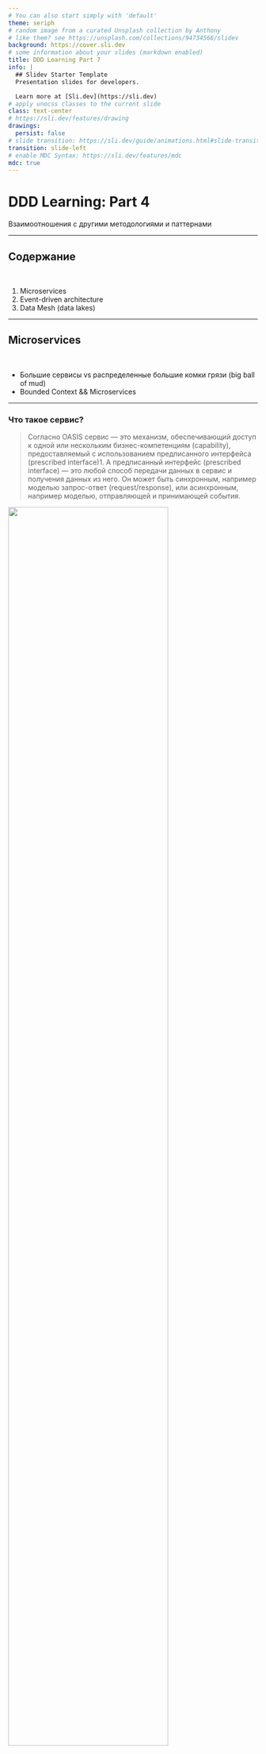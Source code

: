 ```yaml
---
# You can also start simply with 'default'
theme: seriph
# random image from a curated Unsplash collection by Anthony
# like them? see https://unsplash.com/collections/94734566/slidev
background: https://cover.sli.dev
# some information about your slides (markdown enabled)
title: DDD Learning Part 7
info: |
  ## Slidev Starter Template
  Presentation slides for developers.

  Learn more at [Sli.dev](https://sli.dev)
# apply unocss classes to the current slide
class: text-center
# https://sli.dev/features/drawing
drawings:
  persist: false
# slide transition: https://sli.dev/guide/animations.html#slide-transitions
transition: slide-left
# enable MDC Syntax: https://sli.dev/features/mdc
mdc: true
---
```


# DDD Learning: Part 4

Взаимоотношения с другими методологиями и паттернами

---

## Содержание

<br/>

1. Microservices
2. Event-driven architecture
3. Data Mesh (data lakes)

---

## Microservices

<br/>

- Большие сервисы vs распределенные большие комки грязи (big ball of mud) 
- Bounded Context && Microservices

---

### Что такое сервис?

> Согласно OASIS сервис — это механизм, обеспечивающий доступ к одной или нескольким бизнес-компетенциям (capability), 
> предоставляемый с использованием предписанного интерфейса (prescribed interface)1. А предписанный интерфейс 
> (prescribed interface) — это любой способ передачи данных в сервис и получения данных из него. Он может быть синхронным, 
> например моделью запрос-ответ (request/response), или асинхронным, например моделью, отправляющей и принимающей события.

<img src="./images/service.png" style="width: 80%; margin: 0 auto;">

---

### Что такое микросервис?

<br/>

> Поскольку сервис определяется своим публичным интерфейсом, микросервис — это сервис с публичным микроинтерфейсом (входной микродверью).


<br/>

**Наличие публичного микроинтерфейса:**

Упрощает понимание функции отдельного сервиса
интеграции с другими компонентами системы


<br/>

**Сокращение функциональности сервиса:**
ограничивает круг причин для его изменений
делает сервис более автономным для разработки, управления и масштабирования

---

### Serverless: Метод как Сервис (Method as a Service)

<img src="./images/services2.png" style="width: 80%; margin: 0 auto;">

> Поскольку это микросервисы с правильным поведением, каждый из них инкапсулирует свою базу данных. 
> Ни одному сервису не разрешен прямой доступ к базе данных другого сервиса, он возможен только через его публичный интерфейс

---

### Serverless: Метод как Сервис (Method as a Service)

> Сервисы должны работать вместе и синхронизировать изменения, вносимые каждым сервисом. То есть возникает необходимость 
> расширения интерфейсов сервисов, позволяющего учесть возникшие проблемы интеграции.

<img src="./images/services3.png" style="width: 40%; margin: 0 auto;">

---

### Цель проектирования

<br/>

Следование упрощенной эвристике декомпозиции, согласно которой каждым сервисом предоставляется только один метод, оказалось неоптимальным по многим причинам.

+ возникла необходимость расширения их публичных интерфейсов
+ каждый сервис оказался намного проще исходного, но в совокупности получающаяся система стала на несколько порядков сложнее.

<br/>

> Цель микросервисной архитектуры заключается в создании гибкой системы. Сосредоточение усилий проектирования на одном компоненте при игнорировании порядка его взаимодействия со всей остальной частью системы противоречит самому определению системы:
> - Набор взаимосвязанных элементов или устройств, работающих вместе.
> - Набор компьютерного оборудования и программ, используемых вместе для достижения определенной цели.

---

### Сложность системы

> В нашем контексте под локальной сложностью понимается сложность каждого отдельно взятого микросервиса, а под глобальной сложностью — сложность всей системы. Локальная сложность зависит от реализации сервиса, а глобальная сложность определяется взаимодействиями и зависимостями между сервисами.

<img src="./images/balance.png" style="width: 40%; margin: 0 auto;">

глобальную сложность -> монолит  
локальную сложность -> микросервисы-методы

---

### Микросервисы как «глубокие» сервисы (deep services)

> Верхний край прямоугольника является представлением функции модуля или сложности его публичного интерфейса. Чем шире прямоугольник, тем
> шире функциональность, а чем он у же, тем ограниченнее его функция и, следовательно, проще публичный интерфейс. Площадь прямоугольника является представлением логики модуля или реализации его функциональности.

<img src="./images/deep.png" style="width: 40%; margin: 0 auto;">

> Согласно этой модели эффективные модули глубоки: в простом публичном интерфейсе инкапсулируется сложная логика. Неудачные модули слишком мелки: в публичном интерфейсе мелкого модуля инкапсулируется гораздо меньшая сложность, чем в интерфейсе глубокого модуля.

---

### Микросервисы как «глубокие» сервисы (deep services)

<br/>

> Пример мелкого модуля: открытый интерфейс (сигнатура метода) и его логика (методы) абсолютно одинаковы. 
> Такой вот модуль вводит в систему лишние «подвижные детали» (moving parts), и, стало быть, вместо инкапсуляции сложности он добавляет совершенно непреднамеренную сложность (accidental complexity) ко всей системе.


<br/>

```
int AddTwoNumbers(int a, int b) {
    return a + b; 
}
```

---

### Микросервисы как глубокие модули

> понятие глубоких модулей отличается от микросервисов тем, что модулями могут обозначаться как логические, так и физические границы, тогда как микросервисы имеют строго физические границы

<img src="./images/balance2.png" style="width: 35%; margin: 0 auto;">

> По мере декомпозиции монолита на микросервисы стоимость внесения изменений снижается и достигает минимума при достижении уровня порогового значения. Но, если продолжить декомпозицию и выйти за пороговое значение, сервисы будут становиться все мельче и мельче, а их интерфейсы будут разрастаться. И тогда потребности в интеграции поднимут стоимость внесения изменений, а общая архитектура системы превратится в ужасающий распределенный большой ком грязи.

---

## Предметно-ориентированное проектирование и границы микросервисов


<br/>

> Применительно к микросервисам многие из паттернов предметно-ориентированного проектирования, 
> рассмотренные в предыдущих главах, связаны с границами: ограниченный контекст (**bounded context**) 
> является границей модели, поддомен ограничивает бизнес-компетенции (**capabilities**), а агрегаты (**aggregate**) и 
> объектызначения (**value object**) определяют границы транзакций.

---

### Ограниченные контексты

<img src="./images/context.png" style="width: 50%; margin: 0 auto;">

> И микросервисы, и ограниченные контексты определяются физическими границами. 
> Микросервисы как ограниченные контексты разрабатываются одной командой. Как и в ограниченных контекстах, 
> конфликтующие модели не могут быть реализованы в микросервисе, что приводит к усложнению интерфейсов. 
> Микросервисы, конечно же, являются ограниченными контекстами. Но работает ли эта связь наоборот?

Микросервисы (**yes**)-> ограниченные контексты  
Ограниченные контексты (**no**)-> микросервисы

> В одном и том же ограниченном контексте нельзя реализовать никакие конфликтующие модели.

---

### Ограниченные контексты

> Поддомены можно перемещать из одного ограниченного контекста в другой. Пока модели в поддоменах не конфликтуют, все альтернативные варианты декомпозиции (разбиения),
> являются вполне допустимыми ограниченными контекстами.

<img src="./images/context2.png" style="width: 50%; margin: 0 auto;">

> Разные декомпозиции для ограниченных контекстов мотивируются разными требованиями, например разным количественным составом и структурами команд разработчиков, зависимостями жизненного цикла и т. д.

---

### Ограниченные контексты

<br/>

> Безопасной считается область между ограниченными контекстами и микросервисами. В ней находятся допустимые варианты конструкции. Но если система не разбита на надлежащие ограниченные контексты или разбита за порогом микросервисов, то получится соответственно либо большой ком грязи, либо он же, но в распределенном виде.

<img src="./images/balance3.png" style="width: 50%; margin: 0 auto;">

---

### Агрегаты

<br/>


> Граница агрегата — самая узкая из всех возможных границ. Разбивать агрегат на несколько физических сервисов или ограниченных контекстов не только нерационально, но и приводит, к нежелательным последствиям.


<br/>

> Как и ограниченные контексты, границы агрегатов также часто рассматриваются в качестве определяющих границ микросервисов. Агрегат является неделимой единицей бизнес-функции, инкапсулирующей все сложности своих внутренних бизнес-правил, инвариантов и бизнес-логики.

Отдельный сервис следует рассматривать в контексте его взаимодействия с другими компонентами системы:
Осуществляет ли рассматриваемый агрегат обмен данными с другими агрегатами в своем поддомене?
Использует ли он объекты-значения совместно с другими агрегатами?
Насколько высока вероятность, что изменения бизнес-логики агрегата повлияют
  на другие компоненты поддомена и наоборот?

> Чем сильнее связь агрегата с другими сущностями его поддомена, тем в меньшей степени он будет считаться отдельным сервисом.
> В отдельных случаях использование агрегата в качестве сервиса приводит к модульному дизайну.

---

### Поддомены

> Более сбалансированный эвристический подход к разработке микросервисов заключается в подстраивании сервисов под границы поддоменов. 


<br/>

> С позиции предметной области поддомены конкретизируют бизнес-компетенции (capabilities) — т. е. то, чем этот бизнес занимается, — без объяснения того, как эти бизнес-компетенции реализуются. С технической точки зрения поддомены представляют собой наборы согласованных сценариев использования: использование одной и той же модели предметной области, работа с одними и теми же или тесно связанными данными и тесная функциональная взаимосвязь

<img src="./images/domain.png" style="width: 40%; margin: 0 auto;">

> Увязывание микросервисов с поддоменами — безопасный эвристический подход, позволяющий найти оптимальные решения для большинства микросервисов.

---

### Сокращение публичных интерфейсов микросервисов: Сервис с открытым протоколом

> Сервис с открытым протоколом (open-host service) отделяет модель ограниченного контекста предметной области от модели, используемой для интеграции с другими компонентами системы

> Внедрение модели, ориентированной на интеграцию, т. е. внедрение общедоступного языка (published language), снижает глобальную сложность системы.

это позволяет осуществлять дальнейшее развитие сервиса, не затрагивая при этом его потребителей
опубликованный язык выставляет на всеобщее обозрение куда более ограниченную модель

> Наличие более простого публичного интерфейса (функции) в качестве надстройки над той же самой реализацией (логикой) делает сервис «глубже» и способствует созданию более эффективной конструкции микросервиса.

<img src="./images/API.png" style="width: 40%; margin: 0 auto;">

---

### Предохранительный слой (anticorruption layer, ACL)

> Предохранительный слой (anticorruption layer, ACL) работает с точностью до наоборот, что позволяет снизить сложность интеграции сервиса с другими ограниченными контекстами. Традиционно предохранительный слой относится к защищаемому им ограниченному контексту

<br/>

> Cложность ограниченного контекста-потребителя отделена от сложности интеграции, которая помещается в ACL-сервис. Поскольку ограниченный контекст-потребитель сервиса работает с более удобной, ориентированной на интеграцию моделью, его открытый интерфейс сужается — он не отражает той сложности интеграции, которая предоставляется сервисом-поставщиком (producer).

<img src="./images/API2.png" style="width: 50%; margin: 0 auto;">

---

### Вывод

<br/>

> Все микросервисы являются ограниченными контекстами, но не все ограниченные контексты в обязательном порядке являются 
> микросервисами. По сути, микросервис определяет наименьшую допустимую границу сервиса, а ограниченный контекст защищает 
> согласованность охватываемой им модели и представляет самые широкие допустимые границы. Определение границ шире их 
> ограниченных контекстов приведет к появлению большого кома грязи, а если границы будут охватывать пространство меньше 
> микросервисов, то возникнет распределенный большой ком грязи.

---

## Event-driven architecture (Событийно-ориентированная архитектура)

<br/>

> Событийно-ориентированная архитектура часто связана с предметно-ориентированным проектированием. Ведь EDA основана на событиях, которые занимают видное место и в предметно-ориентированном проектировании (DDD), где имеются события предметной области, и в случае необходимости они даже используются в качестве источника данных в системе. Может возникнуть соблазн воспользоваться DDD-событиями в качестве основы для использования событийно-ориентированной архитектуры. Но стоит ли это делать?

<br/>

> События — это не какая-то секретная приправа, которую можно просто добавить в прежнюю систему и сделать ее слабо связанной и распределенной. Как раз-таки наоборот: опрометчивое применение EDA может превратить модульный монолит в распределенный большой ком грязи.

---

### Событийно-ориентированная архитектура

> В простом изложении событийно-ориентированная архитектура представляет собой архитектурный стиль, в котором компоненты системы взаимодействуют друг с другом асинхронно, обмениваясь сообщениями о событиях
> Компоненты могут подписываться на события, возникающие в системе, и соответствующим образом на них реагировать.

<img src="./images/event.png" style="width: 50%; margin: 0 auto;">

> Хотя и событийно-ориентированная архитектура, и «События как источник данных» основаны на событиях, эти два паттерна концептуально различаются. EDA относится к взаимодействию сервисов, а «События как источник данных» происходит внутри сервиса. События, разработанные при применении паттерна «События как источник данных», представляют переходы состояний (агрегатов в модели предметной области, основанной на событиях), реализованные в сервисе. Эти события нацелены на фиксацию нюансов бизнес-области и не предназначены для интеграции сервиса с другими компонентами системы.

---

### События: События, команды и сообщения

**Событие** — это сообщение, но сообщение — не обязательно событие. Существуют два типа сообщений:

- Событие Сообщение, описывающее уже произошедшее изменение.
- Команда Сообщение, предписывающее произвести изменение.

**Событие** — это то, что уже произошло, тогда как команда — это инструкция, предписывающая некое действие.

И события, и команды могут передаваться асинхронно в виде сообщений. 
Но **команда** может быть отклонена: получатель команды может отказаться от ее выполнения, например если команда недействительна или противоречит бизнес-правилам системы. 
А **событие** его получатель отменить не может. В нем описывается то, что уже произошло. Единственное, что можно сделать, чтобы отменить событие, — это выполнить компенсирующее действие — команду, наподобие того, как это делается в паттерне саги.

Поскольку событие описывает что-то, что уже произошло, название события должно быть сформулировано в прошедшем времени: например, **DeliveryScheduled** (доставка запланирована), **ShipmentCompleted** (отгрузка завершена) или **DeliveryConfirmed** (доставка подтверждена).

---

### События: Структура

Событие — это структура данных, которую можно сериализовать и передать с помощью выбранной платформы обмена сообщениями. Типичная схема события включает метаданные события и его полезную нагрузку (payload) — информацию, передаваемую событием:

```json
{
    "type": "delivery-confirmed",
    "event-id": "14101928-4d79-4da6-9486-dbc4837bc612", 
    "correlation-id": "08011958-6066-4815-8dbe-dee6d9e5ebac", 
    "delivery-id": "05011927-a328-4860-a106-737b2929db4e", 
    "timestamp": 1615718833,
    "payload": {
        "confirmed-by": "17bc9223-bdd6-4382-954d-f1410fd286bd",
        "delivery-time": 1615701406 
    }
}
```

---

### События: Уведомление (event notification) 

Это сообщение об изменении в предметной области, на которое будут реагировать другие компоненты.
К ним среди прочего можно отнести PaycheckGenerated (расчетный чек создан) и CampaignPublished (реклама опубликована).

Уведомление не должно быть излишне подробным: цель — уведомить заинтересованные стороны о событии, но уведомление не должно содержать всю информацию, необходимую подписчикам для проявления реакции на событие. Например:

```json
{
    "type": "paycheck-generated",
    "event-id": "537ec7c2-d1a1-2005-8654-96aee1116b72", "delivery-id": "05011927-a328-4860-a106-737b2929db4e", "timestamp": 1615726445,
    "payload": {
        "employee-id": "456123",
        "link": "/paychecks/456123/2021/01"
     }
}
```


---

### События: Уведомление (event notification)


```json
{
    "type": "paycheck-generated",
    "event-id": "537ec7c2-d1a1-2005-8654-96aee1116b72", "delivery-id": "05011927-a328-4860-a106-737b2929db4e", "timestamp": 1615726445,
    "payload": {
        "employee-id": "456123",
        "link": "/paychecks/456123/2021/01"
     }
}
```

<img src="./images/event2.png" style="width: 50%; margin: 0 auto;">

---

### События: Уведомление (event notification) 

Краткие уведомления могут быть предпочтительнее в целом ряде сценариев. Давайте более подробно рассмотрим два из них: безопасность и конкурентность.

**Безопасность.** Принуждение получателя к явному запросу подробной информации препятствует обмену конфиденциальной информацией через инфраструктуру обмена сообщениями и требует дополнительной авторизации подписчиков для доступа к данным.

**Конкурентность**. В силу асинхронной природы событийно-ориентированной интеграции информация, дошедшая до подписчиков, может уже оказаться устаревшей. Во избежание состояния гонки, если характер информации чувствителен к нему, актуальное состояние можно получить, сделав явный запрос.


---

### События: Передача состояния с помощью события (snapshot)

Сообщения передачи состояния с помощью события (Event-carried state transfer, ECST) уведомляют подписчиков об изменениях во внутреннем состоянии поставщика. В отличие от сообщений с уведомлением о событии, ECST-сообщения включают все данные, отражающие изменение состояния.

ECST-сообщения могут поступать в двух формах. Первая форма содержит полный срез состояния (snapshot) измененного объекта:

```json
{
    "type": "customer-updated",
    "event-id": "6b7ce6c6-8587-4e4f-924a-cec028000ce6", 
    "customer-id": "01b18d56-b79a-4873-ac99-3d9f767dbe61", 
    "timestamp": 1615728520,
    "payload": {
        "first-name": "Carolyn", "last-name": "Hayes",
        "phone": "555-1022",
        "status": "follow-up-set", "follow-up-date": "2021/05/08", "birthday": "1982/04/05", "version": 7
    } 
}
```

---

### События: Передача состояния с помощью события (diff)

ECST-сообщение, показанное в предыдущем примере, включает в себя полный снимок обновленного состояния клиента. При работе с большими структурами данных может оказаться целесообразным включать в ECST-сообщение только поля, подвергшиеся фактическим изменениям:

```json
{
    "type": "customer-updated",
    "event-id": "6b7ce6c6-8587-4e4f-924a-cec028000ce6", 
    "customer-id": "01b18d56-b79a-4873-ac99-3d9f767dbe61", 
    "timestamp": 1615728520,
    "payload": {
        "status": "follow-up-set", 
        "follow-up-date": "2021/05/10", 
        "version": 8
    } 
}
```

---

### События: Передача состояния с помощью события

<br/>

> Концептуально использование сообщений с передачей состояний с помощью события представляет собой механизм асинхронной репликации данных. Такой подход повышает отказоустойчивость системы, а это означает, что потребители получают возможность продолжать работу, даже если поставщик недоступен. Он также дает возможность повысить производительность компонентов, нацеленных на обработку данных из нескольких источников. Вместо запросов, посылаемых каждый раз в источники востребованных данных, все эти данные, как показано на рис. 15.4, можно кешировать локально.

<img src="./images/event3.png" style="width: 50%; margin: 0 auto;">

---

### События: События предметной области (domain event)

<br />

> В определенном смысле события предметной области одновременно похожи как на уведомления, так и на ECST-сообщения: в них не только дается описание важного события в бизнес-области, но и содержатся все характеризующие это событие данные. Несмотря на сходство, концепция у всех этих типов сообщений разная.

---

### События предметной области (domain event)

В событиях предметной области, как и в уведомлениях, дается описание изменения, произошедшего в бизнес-области поставщика события. И все же здесь есть два концептуальных различия.

События предметной области включают всю информацию, описывающую событие. Чтобы получить полную картину, потребителю не нужно предпринимать никаких дополнительных действий.
При моделировании в них вкладывается разный смысл. 

Уведомления разработаны с целью упростить интеграцию с другими компонентами. А события предметной области предназначены для моделирования и описания предметной области. События предметной области могут оказаться полезными, даже если в них не заинтересован ни один внешний потребитель. 

Это особенно актуально для систем с событиями как источником данных (Event Sourcing), где события предметной области используются для моделирования всех возможных переходов состояний.

---

### Типы событий: Пример

Рассмотрим следующие три способа представления события вступления в брак:

```json
eventNotification = {
    "type": "marriage-recorded", "person-id": "01b9a761", "payload": {
        "person-id": "126a7b61",
        "details": "/01b9a761/marriage-data" 
    }
};

ecst = {
    "type": "personal-details-changed", "person-id": "01b9a761",
    "payload": {
        "new-last-name": "Williams"
    }
};

domainEvent = {
    "type": "married", "person-id": "01b9a761", "payload": {
        "person-id": "126a7b61",
        "assumed-partner-last-name": true 
    }
};
```

---

### Проектирование событийно-ориентированной интеграции

---

#### Распределенный большой ком грязи

> Ограниченный контекст (bounded context) CRM (системы управления информацией о клиентах) реализован в виде модели предметной области, основанной на событиях (event-sourced domain model).

<img src="./images/service4.png" style="width: 60%; margin: 0 auto;">

---

#### Временнáя связанность (связанность по времени)

<img src="./images/service4.png" style="width: 50%; margin: 0 auto;">

Связанность ограниченных контекстов **AdsOptimization** и **Reporting** носит временнóй характер: она зависит от четкого порядка выполнения программы. 
Компонент **AdsOptimization** должен завершить свою обработку данных до запуска модуля **Reporting**. Если порядок выполнения программы будет обратным, в отчетность попадут противоречивые данные.

---

#### Временнáя связанность (связанность по времени)

Чтобы обеспечить необходимый порядок выполнения, программисты ввели в систему **Reporting** задержку. Эта пятиминутная задержка позволяет компоненту **AdsOptimization** завершить все необходимые вычисления. И все же нетрудно заметить, что все это не гарантирует правильный порядок выполнения:

**AdsOptimization** может быть перегружен и не сможет завершить обработку за пять минут.
Проблема с сетью может привести к задержке доставки входящих сообщений сервису **AdsOptimization**.
Компонент **AdsOptimization** может выйти из строя и прекратить обработку входящих сообщений.

<img src="./images/service4.png" style="width: 38%; margin: 0 auto;">

---

#### Функциональная связанность

<img src="./images/service4.png" style="width: 50%; margin: 0 auto;">

Ограниченные контексты **Marketing** и **AdsOptimization** подписывались на события предметной области **CRM**, из-за чего в них была реализована одна и та же проекция данных о клиентах.

---

#### Связанность на уровне реализации

<img src="./images/service4.png" style="width: 35%; margin: 0 auto;">

> Это уже более сложный тип связанности. Ограниченные контексты **Marketing** и **AdsOptimization** подписаны на все события предметной области, выдаваемые моделью **CRM**, основанной на событиях. Следовательно, изменения, вносимые в реализацию **CRM**, например добавление нового события предметной области 
> или изменение схемы существующего события, должны отражаться в обоих подписанных ограниченных контекстах! 
> 
> Невыполнение этого требования может привести к несогласованности данных. Например, если схема события изменится, логика проецирования, имеющаяся у подписчиков, не сработает. Если же в модель **CRM** добавляется новое событие предметной области, оно потенциально может повлиять на те модели, на которые оно проецируется, и, следовательно, его игнорирование приведет к проецированию несогласованного состояния.

---

### Реорганизация событийно-ориентированной интеграции

Чтобы устранить временнýю связанность контекстов **AdsOptimization** и **Reporting**, компонент **AdsOptimization** может публиковать уведомления о событиях, активизируя тем самым компонент **Reporting** для получения им необходимых данных.

<img src="./images/service5.png" style="width: 50%; margin: 0 auto;">


---

### Творческий подход к событийно-ориентированному проектированию

Правильное сопоставление типов событий с поставленными задачами делает получаемый в результате этого проект на несколько порядков менее связанным, более гибким и отказоустойчивым. 

**Предполагайте худшее**
  - Сеть будет медленной.
  - Серверы выйдут из строя в самый неподходящий момент.
  - События будут поступать не по порядку.
  - События будут дублироваться.

---

### Творческий подход к событийно-ориентированному проектированию

**Решения**
  - Для надежной публикации сообщений воспользуйтесь паттерном «Ящик исходящих сообщений» (outbox pattern).
  - При публикации сообщений убедитесь, что подписчики смогут избавиться от дубликатов сообщений, а также выявить и переупорядочить неупорядоченные сообщения.
  - При оркестровке трансграничных контекстных процессов, требующих выполнения компенсирующих действий, воспользуйтесь сагой и диспетчером процессов.

---

### Используйте публичный интерфейс и приватные события

При проектировании публичных интерфейсов ограниченных контекстов используйте различные типы событий. Сообщения передачи состояния с помощью события позволяют привести модель реализации к более компактной форме, которая передает потребителям только востребованную ими информацию.

Для еще большей минимизации открытого интерфейса можно воспользоваться уведомлениями о событиях.

---

### Оценивайте требования к согласованности

При проектировании событийно-ориентированного обмена данными в качестве еще одной составляющей эвристического подхода к выбору типа сообщений следует оценивать требования к согласованности ограниченных контекстов:

- Если компоненты могут довольствоваться данными, согласованными по принципу согласованности в конечном счете (eventual consistency), используйте сообщения передачи состояния с помощью события (ECST-сообщения).
- Если потребителю необходимо прочитать последние изменения в состоянии поставщика сообщения, выдайте сообщение с уведомлением о событии с возможностью отправки последующего запроса на получение актуального состояния поставщика.

---

### Вывод

Уведомление о том, что произошло что-то важное, но требующее от потребителя явного запроса дополнительной информации у поставщика уведомления.
Передача состояния с помощью события (**ECST**) Механизм репликации данных на основе сообщений. 
Каждое событие содержит срез состояния, которым можно воспользоваться для поддержания локального кеша данных поставщика.
Событие предметной области Сообщение с описанием события в предметной области поставщика.

Использование неподходящих типов событий приведет к разрушению системы на основе EDA-архитектуры, 
невольно превратив ее в большой ком грязи.

Чтобы выбрать для интеграции правильный тип событий, нужно оценить требования согласованности ограниченных контекстов и проявить осмотрительность 
в раскрытии подробностей их реализации. Следует разработать четкий набор публичных и приватных событий. 
И наконец, следует обеспечить доставку системой сообщений даже в случае технических проблем и сбоев.
